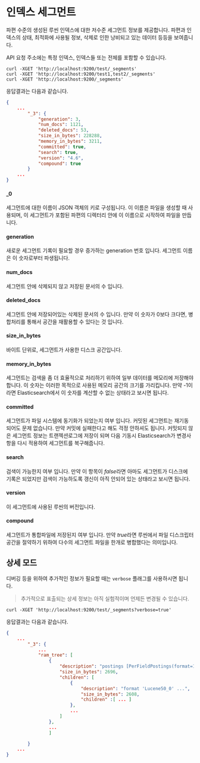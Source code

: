 # 인덱스 세그먼트
파편 수준의 생성된 루씬 인덱스에 대한 저수준 세그먼트 정보를 제공합니다. 파편과 인덱스의 상태, 최적화에 사용될 정보, 삭제로 인한 낭비되고 있는 데이터 등등을 보여줍니다.

API 요청 주소에는 특정 인덱스, 인덱스들 또는 전체를 포함할 수 있습니다.
```
curl -XGET 'http://localhost:9200/test/_segments'
curl -XGET 'http://localhost:9200/test1,test2/_segments'
curl -XGET 'http://localhost:9200/_segments'
```
응답결과는 다음과 같습니다.
```json
{
    ...
        "_3": {
            "generation": 3,
            "num_docs": 1121,
            "deleted_docs": 53,
            "size_in_bytes": 228288,
            "memory_in_bytes": 3211,
            "committed": true,
            "search": true,
            "version": "4.6",
            "compound": true
        }
    ...
}
```
#### _0
세그먼트에 대한 이름이 JSON 객체의 키로 구성됩니다. 이 이름은 파일을 생성할 때 사용되며, 이 세그먼트가 포함된 파편의 디렉터리 안에 이 이름으로 시작하여 파일을 만듭니다.
#### generation
새로운 세그먼트 기록이 필요할 경우 증가하는 generation 번호 입니다. 세그먼트 이름은 이 숫자로부터 파생됩니다.
#### num_docs
세그먼트 안에 삭제되지 않고 저장된 문서의 수 입니다.
#### deleted_docs
세그먼트 안에 저장되어있는 삭제된 문서의 수 입니다. 만약 이 숫자가 0보다 크다면, 병합처리를 통해서 공간을 재활용할 수 있다는 것 입니다.
#### size_in_bytes
바이트 단위로, 세그먼트가 사용한 디스크 공간입니다.
#### memory_in_bytes
세그먼트는 검색을 좀 더 효율적으로 처리하기 위하여 일부 데이터를 메모리에 저장해야합니다. 이 숫자는 이러한 목적으로 사용된 메모리 공간의 크기를 가리킵니다. 만약 -1이라면 Elasticsearch에서 이 숫자를 계산할 수 없는 상태라고 보시면 됩니다.
#### committed
세그먼트가 파일 시스템에 동기화가 되었는지 여부 입니다. 커밋된 세그먼트는 재기동 되어도 문제 없습니다. 만약 커밋에 실패한다고 해도 걱정 안하셔도 됩니다. 커밋되지 않은 세그먼트 정보는 트랜젝션로그에 저장이 되며 다음 기동시 Elasticsearch가 변경사항을 다시 적용하여 세그먼트를 복구해줍니다.
#### search
검색이 가능한지 여부 입니다. 만약 이 항목이 *false*라면 아마도 세그먼트가 디스크에 기록은 되었지만 검색이 가능하도록 갱신이 아직 안되어 있는 상태라고 보시면 됩니다.
#### version
이 세그먼트에 사용된 루씬의 버전입니다.
#### compound
세그먼트가 통합파일에 저장된지 여부 입니다. 만약 *true*라면 루씬에서 파일 디스크립터 공간을 절약하기 위하여 다수의 세그먼트 파일을 한개로 병합했다는 의미입니다.

## 상세 모드
디버깅 등을 위하여 추가적인 정보가 필요할 때는 ```verbose``` 플래그를 사용하시면 됩니다.
> 추가적으로 표출되는 상세 정보는 아직 실험적이며 언제든 변경될 수 있습니다.

```
curl -XGET 'http://localhost:9200/test/_segments?verbose=true'
```
응답결과는 다음과 같습니다.
```json
{
    ...
        "_3": {
            ...
            "ram_tree": [
                {
                    "description": "postings [PerFieldPostings(format=1)]",
                    "size_in_bytes": 2696,
                    "children": [
                        {
                            "description": "format 'Lucene50_0' ...",
                            "size_in_bytes": 2608,
                            "children" :[ ... ]
                        },
                        ...
                    ]
                },
                ...
                ]

        }
    ...
}
```